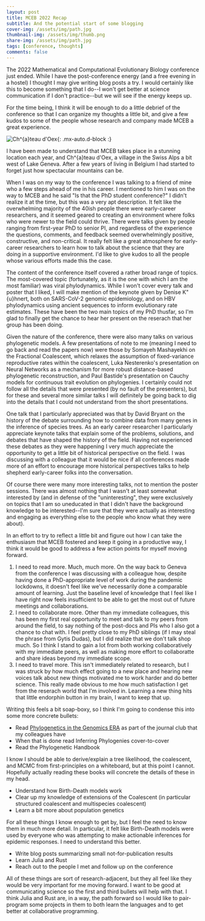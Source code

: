 ```yaml
---
layout: post
title: MCEB 2022 Recap
subtitle: And the potential start of some blogging
cover-img: /assets/img/path.jpg
thumbnail-img: /assets/img/thumb.png
share-img: /assets/img/path.jpg
tags: [conference, thoughts]
comments: false
---
```


The 2022 Mathematical and Computational Evolutionary Biology conference just ended. While I have the post-conference energy (and a free evening in a hostel) I thought I may give writing blog posts a try. I would certainly like this to become something that I do--I won't get better at science communication if I don't practice--but we will see if the energy keeps up.

For the time being, I think it will be enough to do a little debrief of the conference so that I can organize my thoughts a little bit, and give a few kudos to some of the people whose research and company made MCEB a great experience.

![Ch\^{a}teau d'Oex](https://pix10.agoda.net/geo/city/67891/739dcfd301719c46f87e01e5ec9ad18d.jpg?ca=0&amp;ce=1&amp;s=1920x822){: .mx-auto.d-block :}

I have been made to understand that MCEB takes place in a stunning location each year, and Ch\^{a}teau d'Oex, a village in the Swiss Alps a bit west of Lake Geneva. After a few years of living in Belgium I had started to forget just how spectacular mountains can be.

When I was on my way to the conference I was talking to a friend of mine who a few steps ahead of me in his career. I mentioned to him I was on the way to MCEB and he said "Is that the PhD student conference?" I didn't realize it at the time, but this was a very apt description. It felt like the overwhelming majority of the 40ish people there were early-career researchers, and it seemed geared to creating an environment where folks who were newer to the field could thrive. There were talks given by people ranging from first-year PhD to senior PI, and regardless of the experience the questions, comments, and feedback seemed overwhelmingly positive, constructive, and non-critical. It really felt like a great atmosphere for early-career researchers to learn how to talk about the science that they are doing in a supportive environment. I'd like to give kudos to all the people whose various efforts made this the case.

The content of the conference itself covered a rather broad range of topics. The most-covered topic (fortunately, as it is the one with which I am the most familiar) was viral phylodynamics. While I won't cover every talk and poster that I liked, I will make mention of the keynote given by Denise K\"{u}hnert, both on SARS-CoV-2 genomic epidemiology, and on HBV phylodynamics using ancient sequences to inform evolutionary rate estimates. These have been the two main topics of my PhD thusfar, so I'm glad to finally get the chance to hear her present on the reserach that her group has been doing.

Given the nature of the conference, there were also many talks on various phylogenetic models. A few presentations of note to me (meaning I need to go back and read the papers now) were those by Somayeh Mashayekhi on the Fractional Coalescent, which relaxes the assumption of fixed-variance reproductive rates within the coalescent, Luka Nesterenko's presentation on Neural Networks as a mechanism for more robust distance-based phylogenetic reconstruction, and Paul Bastide's presentation on Cauchy models for continuous trait evolution on phylogenies. I certainly could not follow all the details that were presented (by no fault of the presenters), but for these and several more similar talks I will definitely be going back to dig into the details that I could not understand from the short presentations.

One talk that I particularly appreciated was that by David Bryant on the history of the debate surrounding how to combine data from many genes in the inference of species trees. As an early career researcher I particularly appreciate keynote talks that explain some of the problems, solutions, and debates that have shaped the history of the field. Having not experienced these debates as they were happening I very much appreciate the opportunity to get a little bit of historical perspective on the field. I was discussing with a colleague that it would be nice if all conferences made more of an effort to encourage more historical perspectives talks to help shepherd early-career folks into the conversation.

Of course there were many more interesting talks, not to mention the poster sessions. There was almost nothing that I wasn't at least somewhat interested by (and in defense of the "uninteresting", they were exclusively on topics that I am so uneducated in that I didn't have the background knowledge to be interested--I'm sure that they were actually as interesting and engaging as everything else to the people who know what they were about).

In an effort to try to reflect a little bit and figure out how I can take the enthusiasm that MCEB fostered and keep it going in a productive way, I think it would be good to address a few action points for myself moving forward.

1. I need to read more. Much, much more. On the way back to Geneva from the conference I was discussing with a colleague how, despite having done a PhD-appropriate level of work during the pandemic lockdowns, it doesn't feel like we've necessarily done a comparable amount of learning. Just the baseline level of knowledge that I feel like I have right now feels insufficient to be able to get the most out of future meetings and collaborations.
2. I need to collaborate more. Other than my immediate colleagues, this has been my first real opportunity to meet and talk to my peers from around the field, to say nothing of the post-docs and PIs who I also got a chance to chat with. I feel pretty close to my PhD siblings (if I may steal the phrase from Gytis Dudas), but I did realize that we don't talk shop much. So I think I stand to gain a lot from both working collaboratively with my immediate peers, as well as making more effort to collaboratte and share ideas beyond my immediate scope.
3. I need to travel more. This isn't immediately related to research, but I was struck by how much effect going to a new place and hearing new voices talk about new things motivated me to work harder and do better science. This really made obvious to me how much satisfaction I get from the reserach world that I'm involved in. Learning a new thing hits that little endorphin button in my brain, I want to keep that up.

Writing this feels a bit soap-boxy, so I think I'm going to condense this into some more concrete bullets:
* Read [Phylogenetics in the Genomics ERA](https://hal.inria.fr/PGE) as part of the journal club that my colleagues have
* When that is done read Inferring Phylogenies cover-to-cover
* Read the Phylogenetic Handbook

I know I should be able to derive/explain a tree likelihood, the coalescent, and MCMC from first-principles on a whiteboard, but at this point I cannot. Hopefully actually reading these books will concrete the details of these in my head.

* Understand how Birth-Death models work
* Clear up my knowledge of extensions of the Coalescent (in particular structured coalescent and multispecies coalescent)
* Learn a bit more about population genetics

For all these things I know enough to get by, but I feel the need to know them in much more detail. In particular, it felt like Birth-Death models were used by everyone who was attempting to make actionable inferences for epidemic responses. I need to understand this better.

* Write blog posts summarizing small not-for-publication results
* Learn Julia and Rust
* Reach out to the people I met and follow up on the conference

All of these things are sort of research-adjacent, but they all feel like they would be very important for me moving forward. I want to be good at communicating science so the first and third bullets will help with that. I think Julia and Rust are, in a way, the path forward so I would like to pair-program some projects in them to both learn the languages and to get better at collaborative programming.

<!-- I guess with that I'd like to just say a few thank you's to some of the early-career researchers who I got a chance to meet who made this such a great experience for me (presented alphabetically). -->

<!-- Alex Zarebski -->
<!-- B\'{a}rbara de Sousa Mota -->
<!-- David Moi -->
<!-- Guillame Scholz -->
<!-- Johannes Wirtz -->
<!-- Leo Featherstone -->
<!-- Lucas Anchieri -->
<!-- Maylis Layan -->
<!-- Moritz Otto -->
<!-- Thibault Latrille -->
